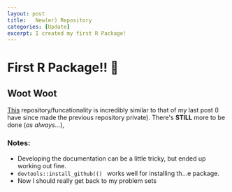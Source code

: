 ```yaml
---
layout: post
title:   New(er) Repository
categories: [Update]
excerpt: I created my first R Package! 
---
```


# First R Package!! 🎊
## Woot Woot
[This](https://github.com/MatthewRGonzalez/fileStruct) repository/funcationality is incredibly similar to that of my last post (I have since made the previous repository private). There's **STILL** more to be done (*as always...*),

### Notes:

- Developing the documentation can be a little tricky, but ended up working out fine. 
- ```devtools::install_github(() ``` works well for installing th...e package.
- Now I should really get back to my problem sets


